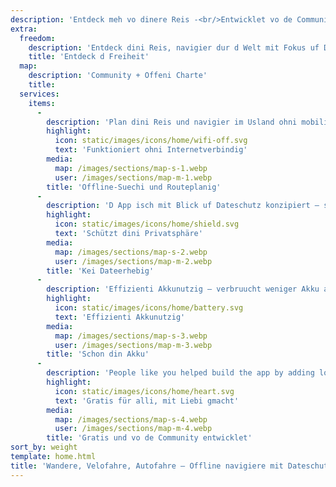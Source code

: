 ```yaml
---
description: 'Entdeck meh vo dinere Reis -<br/>Entwicklet vo de Community'
extra:
  freedom:
    description: 'Entdeck dini Reis, navigier dur d Welt mit Fokus uf Dateschutz und Community.'
    title: 'Entdeck d Freiheit'
  map:
    description: 'Community + Offeni Charte'
    title:
  services:
    items:
      - 
        description: 'Plan dini Reis und navigier im Usland ohni mobili Date und find Wegpünkt uf ere abglegne Wanderig.'
        highlight:
          icon: static/images/icons/home/wifi-off.svg
          text: 'Funktioniert ohni Internetverbindig'
        media:
          map: /images/sections/map-s-1.webp
          user: /images/sections/map-m-1.webp
        title: 'Offline-Suechi und Routeplanig'
      - 
        description: 'D App isch mit Blick uf Dateschutz konzipiert – sie identifiziert kei Persone, verfolgt dich nöd und sammlet kei Date.'
        highlight:
          icon: static/images/icons/home/shield.svg
          text: 'Schützt dini Privatsphäre'
        media:
          map: /images/sections/map-s-2.webp
          user: /images/sections/map-m-2.webp
        title: 'Kei Dateerhebig'
      - 
        description: 'Effizienti Akkunutzig – verbruucht weniger Akku als anderi Navigationsapps.'
        highlight:
          icon: static/images/icons/home/battery.svg
          text: 'Effizienti Akkunutzig'
        media:
          map: /images/sections/map-s-3.webp
          user: /images/sections/map-m-3.webp
        title: 'Schon din Akku'
      - 
        description: 'People like you helped build the app by adding locations to <span class="text-icon"><svg viewBox="0 0 19 19"><use href="#icon-open-street-map"></use></svg> [OpenStreetMap](https://openstreetmap.org)</span>, giving feedback on features, and contributing code on <span class="text-icon"><svg viewbox="0 0 4.233 4.233"> <use href="#icon-codeberg"></use></svg> [Codeberg](https://codeberg.org/comaps)</span> in the open-source community.'
        highlight:
          icon: static/images/icons/home/heart.svg
          text: 'Gratis für alli, mit Liebi gmacht'
        media:
          map: /images/sections/map-s-4.webp
          user: /images/sections/map-m-4.webp
        title: 'Gratis und vo de Community entwicklet'
sort_by: weight
template: home.html
title: 'Wandere, Velofahre, Autofahre – Offline navigiere mit Dateschutz'
---
```

